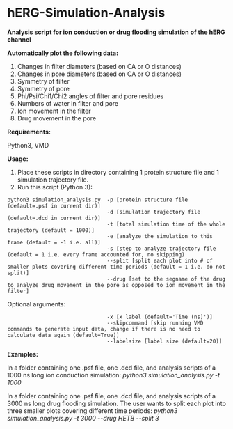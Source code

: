 # hERG-Simulation-Analysis

**Analysis script for ion conduction or drug flooding simulation of the hERG channel**

**Automatically plot the following data:**
1. Changes in filter diameters (based on CA or O distances)
2. Changes in pore diameters (based on CA or O distances)
3. Symmetry of filter
4. Symmetry of pore
5. Phi/Psi/Chi1/Chi2 angles of filter and pore residues
6. Numbers of water in filter and pore
7. Ion movement in the filter
8. Drug movement in the pore

**Requirements:**

Python3, VMD

**Usage:**
1. Place these scripts in directory containing 1 protein structure file and 1 simulation trajectory file.
2. Run this script (Python 3):
  ```
  python3 simulation_analysis.py  -p [protein structure file (default=.psf in current dir)]
                                  -d [simulation trajectory file (default=.dcd in current dir)]
                                  -t [total simulation time of the whole trajectory (default = 1000)]
                                  -e [analyze the simulation to this frame (default = -1 i.e. all)]
                                  -s [step to analyze trajectory file (default = 1 i.e. every frame accounted for, no skipping)
                                  --split [split each plot into # of smaller plots covering different time periods (default = 1 i.e. do not split)]
                                  --drug [set to the segname of the drug to analyze drug movement in the pore as opposed to ion movement in the filter]
  ```
  Optional arguments:
  ```
                                  -x [x label (default='Time (ns)')]
                                  --skipcommand [skip running VMD commands to generate input data, change if there is no need to calculate data again (default=True)]
                                  --labelsize [label size (default=20)]
  ```

**Examples:**

In a folder containing one .psf file, one .dcd file, and analysis scripts of a 1000 ns long ion conduction simulation: _python3 simulation_analysis.py -t 1000_

In a folder containing one .psf file, one .dcd file, and analysis scripts of a 3000 ns long drug flooding simulation. The user wants to split each plot into three smaller plots covering different time periods: _python3 simulation_analysis.py -t 3000 --drug HETB --split 3_
